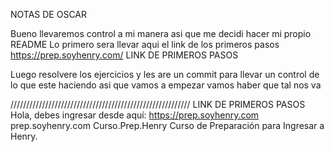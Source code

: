 NOTAS DE OSCAR

Bueno llevaremos control a mi manera asi que me decidi hacer mi propio README 
Lo primero sera llevar aqui el link de los primeros pasos
https://prep.soyhenry.com/ LINK DE PRIMEROS PASOS

Luego resolvere los ejercicios y les are un commit para llevar un control de lo 
que este haciendo asi que vamos a empezar vamos haber que tal nos va

/////////////////////////////////////////////////////////
LINK DE PRIMEROS PASOS
Hola, debes ingresar desde aquí:  https://prep.soyhenry.com
prep.soyhenry.com
Curso.Prep.Henry
Curso de Preparación para Ingresar a Henry.